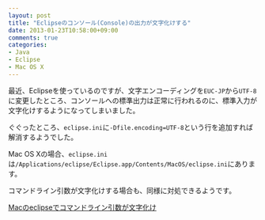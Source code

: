 ```yaml
---
layout: post
title: "Eclipseのコンソール(Console)の出力が文字化けする"
date: 2013-01-23T10:58:00+09:00
comments: true
categories: 
- Java
- Eclipse
- Mac OS X
---
```


最近、Eclipseを使っているのですが、文字エンコーディングを`EUC-JP`から`UTF-8`に変更したところ、コンソールへの標準出力は正常に行われるのに、標準入力が文字化けするようになってしまいました。

ぐぐったところ、`eclipse.ini`に`-Dfile.encoding=UTF-8`という行を追加すれば解消するようでした。

Mac OS Xの場合、`eclipse.ini`は`/Applications/eclipse/Eclipse.app/Contents/MacOS/eclipse.ini`にあります。

コマンドライン引数が文字化けする場合も、同様に対処できるようです。

[Macのeclipseでコマンドライン引数が文字化け](http://starzero.hatenablog.com/entry/20100902/1283438762)
